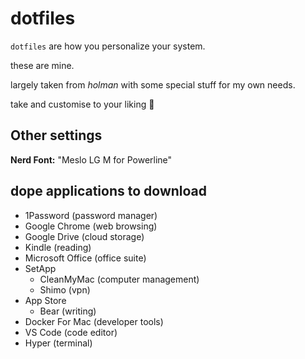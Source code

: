 # dotfiles

`dotfiles` are how you personalize your system.

these are mine.

largely taken from *holman* with some special stuff for my own needs.

take and customise to your liking 💁

## Other settings
**Nerd Font:** "Meslo LG M for Powerline"

## dope applications to download
- 1Password          (password manager)
- Google Chrome      (web browsing)
- Google Drive       (cloud storage)
- Kindle             (reading)
- Microsoft Office   (office suite)
- SetApp
	- CleanMyMac       (computer management)
	- Shimo            (vpn)
- App Store
	- Bear             (writing)
- Docker For Mac     (developer tools)
- VS Code            (code editor)
- Hyper              (terminal)

